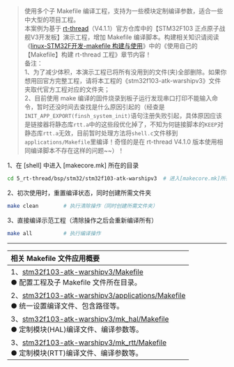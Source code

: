 
> 使用多个子 Makefile 编译工程，支持为一些模块定制编译参数，适合一些中大型的项目工程。  
> 本案例为基于 [rt-thread](https://github.com/RT-Thread/rt-thread)（V4.1.1）官方仓库中的【STM32F103 正点原子战舰V3开发板】演示工程，增加 Makefile 编译脚本。构建相关知识请阅读《[linux-STM32F开发-makefile 构建与使用](https://o2ospring.github.io/20220804/)》中的《使用自己的【Makefile】构建 rt-thread 工程》章节内容！  
> 备注：  
> 1、为了减少体积，本演示工程已将所有没用到的文件(夹)全部删除。如果你想用回官方完整工程，请将本工程的《stm32f103-atk-warshipv3》文件夹取代官方工程对应的文件夹；  
> 2、目前使用 make 编译的固件烧录到板子运行发现串口打印不能输入命令，暂时还没时间去查找是什么原因引起的（经查是`INIT_APP_EXPORT(finsh_system_init)`语句注册失败引起，具体原因应该是链接器将静态库`rtt.a`中的这些段优化掉了，不知为何链接脚本的`KEEP`对静态库`rtt.a`无效，目前暂时处理方法将`shell.c`文件移到`applications/Makefile`里编译！奇怪的是在 rt-thread V4.1.0 版本使用相同编译脚本不存在这样的问题~~）！

1、在 [shell] 中进入 [makecore.mk] 所在的目录

```bash
cd 5_rt-thread/bsp/stm32/stm32f103-atk-warshipv3  # 进入[makecore.mk]所在的目录
```

2、初次使用时，重置编译状态，同时创建所需文件夹

```bash
make clean        # 执行清除操作（同时创建所需文件夹）
```

3、直接编译示范工程（清除操作之后会重新编译所有）

```bash
make all          # 执行编译操作
```

***
| 相关 Makefile 文件应用概要 |
| :-------------- |
| 1、[stm32f103-atk-warshipv3/Makefile](./bsp/stm32/stm32f103-atk-warshipv3/Makefile) <br>● 配置工程及子 Makefile 文件所在目录。 |
| 2、[stm32f103-atk-warshipv3/applications/Makefile](./bsp/stm32/stm32f103-atk-warshipv3/applications/Makefile) <br>● 统一设置编译文件、包含路径等。 |
| 3、[stm32f103-atk-warshipv3/mk_hal/Makefile](./bsp/stm32/stm32f103-atk-warshipv3/mk_hal/Makefile) <br>● 定制模块(HAL)编译文件、编译参数等。 |
| 3、[stm32f103-atk-warshipv3/mk_rtt/Makefile](./bsp/stm32/stm32f103-atk-warshipv3/mk_rtt/Makefile) <br>● 定制模块(RTT)编译文件、编译参数等。 |

